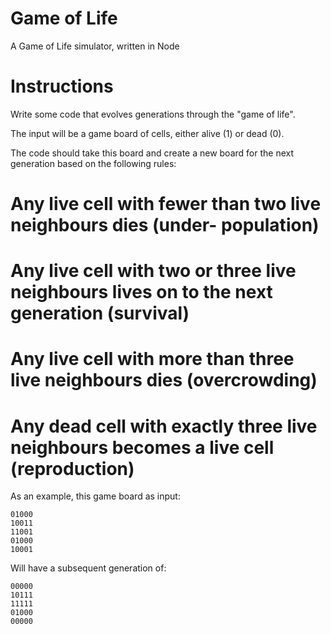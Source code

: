 # Game of Life
A Game of Life simulator, written in Node

# Instructions
Write some code that evolves generations through the "game of life".

The input will be a game board of cells, either alive (1) or dead (0).

The code should take this board and create a new board for the next generation based on the following rules:
# Any live cell with fewer than two live neighbours dies (under- population)
# Any live cell with two or three live neighbours lives on to the next generation (survival)
# Any live cell with more than three live neighbours dies (overcrowding)
# Any dead cell with exactly three live neighbours becomes a live cell (reproduction) 

As an example, this game board as input: 

    01000 
    10011 
    11001 
    01000 
    10001

Will have a subsequent generation of: 

    00000
    10111
    11111
    01000
    00000

